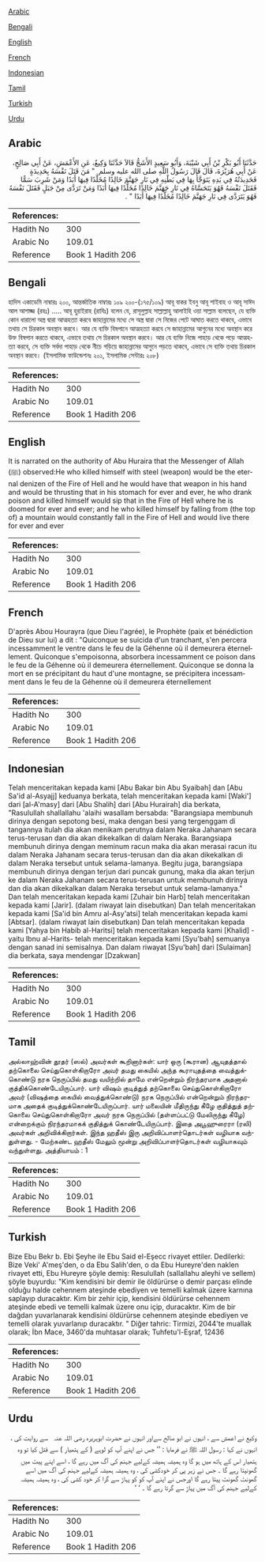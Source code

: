 [Arabic](#arabic)

[Bengali](#bengali)

[English](#english)

[French](#french)

[Indonesian](#indonesian)

[Tamil](#tamil)

[Turkish](#turkish)

[Urdu](#urdu)

## Arabic


<div dir="rtl" lang="ar" style={{fontSize:'larger',backgroundColor:'#f8f9fa',padding:20}}>
حَدَّثَنَا أَبُو بَكْرِ بْنُ أَبِي شَيْبَةَ، وَأَبُو سَعِيدٍ الأَشَجُّ قَالاَ حَدَّثَنَا وَكِيعٌ، عَنِ الأَعْمَشِ، عَنْ أَبِي صَالِحٍ، عَنْ أَبِي هُرَيْرَةَ، قَالَ قَالَ رَسُولُ اللَّهِ صلى الله عليه وسلم ‏ "‏ مَنَ قَتَلَ نَفْسَهُ بِحَدِيدَةٍ فَحَدِيدَتُهُ فِي يَدِهِ يَتَوَجَّأُ بِهَا فِي بَطْنِهِ فِي نَارِ جَهَنَّمَ خَالِدًا مُخَلَّدًا فِيهَا أَبَدًا وَمَنْ شَرِبَ سَمًّا فَقَتَلَ نَفْسَهُ فَهُوَ يَتَحَسَّاهُ فِي نَارِ جَهَنَّمَ خَالِدًا مُخَلَّدًا فِيهَا أَبَدًا وَمَنْ تَرَدَّى مِنْ جَبَلٍ فَقَتَلَ نَفْسَهُ فَهُوَ يَتَرَدَّى فِي نَارِ جَهَنَّمَ خَالِدًا مُخَلَّدًا فِيهَا أَبَدًا ‏"‏ ‏.‏
</div>
<div style={{backgroundColor:'#f8f9fa',padding:20, marginBottom: 10}}><table> <thead> <tr> <th>References:</th> <th></th> </tr> </thead> <tbody><tr><td>Hadith No</td><td>300</td></tr><tr><td>Arabic No</td><td>109.01</td></tr><tr><td>Reference</td><td>Book 1 Hadith 206</td></tr></tbody></table></div>

## Bengali


<div dir="ltr" lang="bn" style={{fontSize:'larger',backgroundColor:'#f8f9fa',padding:20}}>
হাদিস একাডেমি নাম্বারঃ ২০০, আন্তর্জাতিক নাম্বারঃ ১০৯ ২০০-(১৭৫/১০৯) আবূ বাকর ইবনু আবূ শাইবাহ ও আবূ সাঈদ আল আশাজ্জ (রহঃ) ..... আবূ হুরাইরাহ (রাযিঃ) বলেন যে, রাসূলুল্লাহ সাল্লাল্লাহু আলাইহি ওয়া সাল্লাম বলেছেন, যে ব্যক্তি কোন ধারালো অস্ত্র দ্বারা আত্মহত্যা করবে জাহান্নামের মধ্যে সে অস্ত্র দ্বারা সে নিজের পেটে আঘাত করতে থাকবে, এভাবে তথায় সে চিরকাল অবস্থান করবে। আর যে ব্যক্তি বিষপানে আত্মহত্যা করবে সে জাহান্নামের আগুনের মধ্যে অবস্থান করে উক্ত বিষপান করতে থাকবে, এভাবে তথায় সে চিরকাল অবস্থান করবে। আর যে ব্যক্তি নিজে পাহাড় থেকে পড়ে আত্মহত্যা করবে, সে ব্যক্তি সর্বদা পাহাড় থেকে নীচে গড়িয়ে জাহান্নামের আগুনে পড়তে থাকবে, এভাবে সে ব্যক্তি তথায় চিরকাল অবস্থান করবে। (ইসলামিক ফাউন্ডেশনঃ ২০১, ইসলামিক সেন্টারঃ ২০৮)
</div>
<div style={{backgroundColor:'#f8f9fa',padding:20, marginBottom: 10}}><table> <thead> <tr> <th>References:</th> <th></th> </tr> </thead> <tbody><tr><td>Hadith No</td><td>300</td></tr><tr><td>Arabic No</td><td>109.01</td></tr><tr><td>Reference</td><td>Book 1 Hadith 206</td></tr></tbody></table></div>

## English


<div dir="ltr" lang="en" style={{fontSize:'larger',backgroundColor:'#f8f9fa',padding:20}}>
It is narrated on the authority of Abu Huraira that the Messenger of Allah (ﷺ) observed:He who killed himself with steel (weapon) would be the eternal denizen of the Fire of Hell and he would have that weapon in his hand and would be thrusting that in his stomach for ever and ever, he who drank poison and killed himself would sip that in the Fire of Hell where he is doomed for ever and ever; and he who killed himself by falling from (the top of) a mountain would constantly fall in the Fire of Hell and would live there for ever and ever
</div>
<div style={{backgroundColor:'#f8f9fa',padding:20, marginBottom: 10}}><table> <thead> <tr> <th>References:</th> <th></th> </tr> </thead> <tbody><tr><td>Hadith No</td><td>300</td></tr><tr><td>Arabic No</td><td>109.01</td></tr><tr><td>Reference</td><td>Book 1 Hadith 206</td></tr></tbody></table></div>

## French


<div dir="ltr" lang="fr" style={{fontSize:'larger',backgroundColor:'#f8f9fa',padding:20}}>
D'après Abou Hourayra (que Dieu l'agrée), le Prophète (paix et bénédiction de Dieu sur lui) a dit : "Quiconque se suicida d'un tranchant, s'en percera incessamment le ventre dans le feu de la Géhenne où il demeurera éternellement. Quiconque s'empoisonna, absorbera incessamment ce poison dans le feu de la Géhenne où il demeurera éternellement. Quiconque se donna la mort en se précipitant du haut d'une montagne, se précipitera incessamment dans le feu de la Géhenne où il demeurera éternellement
</div>
<div style={{backgroundColor:'#f8f9fa',padding:20, marginBottom: 10}}><table> <thead> <tr> <th>References:</th> <th></th> </tr> </thead> <tbody><tr><td>Hadith No</td><td>300</td></tr><tr><td>Arabic No</td><td>109.01</td></tr><tr><td>Reference</td><td>Book 1 Hadith 206</td></tr></tbody></table></div>

## Indonesian


<div dir="ltr" lang="id" style={{fontSize:'larger',backgroundColor:'#f8f9fa',padding:20}}>
Telah menceritakan kepada kami [Abu Bakar bin Abu Syaibah] dan [Abu Sa'id al-Asyajj] keduanya berkata, telah menceritakan kepada kami [Waki'] dari [al-A'masy] dari [Abu Shalih] dari [Abu Hurairah] dia berkata, "Rasulullah shallallahu 'alaihi wasallam bersabda: "Barangsiapa membunuh dirinya dengan sepotong besi, maka dengan besi yang tergenggam di tangannya itulah dia akan menikam perutnya dalam Neraka Jahanam secara terus-terusan dan dia akan dikekalkan di dalam Neraka. Barangsiapa membunuh dirinya dengan meminum racun maka dia akan merasai racun itu dalam Neraka Jahanam secara terus-terusan dan dia akan dikekalkan di dalam Neraka tersebut untuk selama-lamanya. Begitu juga, barangsiapa membunuh dirinya dengan terjun dari puncak gunung, maka dia akan terjun ke dalam Neraka Jahanam secara terus-terusan untuk membunuh dirinya dan dia akan dikekalkan dalam Neraka tersebut untuk selama-lamanya." Dan telah menceritakan kepada kami [Zuhair bin Harb] telah menceritakan kepada kami [Jarir]. (dalam riwayat lain disebutkan) Dan telah menceritakan kepada kami [Sa'id bin Amru al-Asy'atsi] telah menceritakan kepada kami [Abtsar]. (dalam riwayat lain disebutkan) Dan telah menceritakan kepada kami [Yahya bin Habib al-Haritsi] telah menceritakan kepada kami [Khalid] -yaitu Ibnu al-Harits- telah menceritakan kepada kami [Syu'bah] semuanya dengan sanad ini semisalnya. Dan dalam riwayat [Syu'bah] dari [Sulaiman] dia berkata, saya mendengar [Dzakwan]
</div>
<div style={{backgroundColor:'#f8f9fa',padding:20, marginBottom: 10}}><table> <thead> <tr> <th>References:</th> <th></th> </tr> </thead> <tbody><tr><td>Hadith No</td><td>300</td></tr><tr><td>Arabic No</td><td>109.01</td></tr><tr><td>Reference</td><td>Book 1 Hadith 206</td></tr></tbody></table></div>

## Tamil


<div dir="ltr" lang="ta" style={{fontSize:'larger',backgroundColor:'#f8f9fa',padding:20}}>
அல்லாஹ்வின் தூதர் (ஸல்) அவர்கள் கூறினார்கள்: யார் ஒரு (கூரான) ஆயுதத்தால் தற்கொலை செய்துகொள்கிறாரோ அவர் தமது கையில் அந்த கூராயுதத்தை வைத்துக்கொண்டு நரக நெருப்பில் தமது வயிற்றில் தாமே என்றென்றும் நிரந்தரமாக அதனால் குத்திக்கொண்டேயிருப்பார். யார் விஷம் குடித்துத் தற்கொலை செய்துகொள்கிறாரோ அவர் (விஷத்தை கையில் வைத்துக்கொண்டு) நரக நெருப்பில் என்றென்றும் நிரந்தரமாக அதைக் குடித்துக்கொண்டேயிருப்பார். யார் மலையின் மீதிருந்து கீழே குதித்துத் தற்கொலை செய்துகொள்கிறாரோ அவர் நரக நெருப்பில் (தள்ளப்பட்டு மேலிருந்து கீழே) என்றைக்கும் நிரந்தரமாகக் குதித்துக் கொண்டேயிருப்பார். இதை அபூஹுரைரா (ரலி) அவர்கள் அறிவிக்கிறார்கள். இந்த ஹதீஸ் இரு அறிவிப்பாளர்தொடர்கள் வழியாக வந்துள்ளது. - மேற்கண்ட ஹதீஸ் மேலும் மூன்று அறிவிப்பாளர்தொடர்கள் வழியாகவும் வந்துள்ளது. அத்தியாயம் : 1
</div>
<div style={{backgroundColor:'#f8f9fa',padding:20, marginBottom: 10}}><table> <thead> <tr> <th>References:</th> <th></th> </tr> </thead> <tbody><tr><td>Hadith No</td><td>300</td></tr><tr><td>Arabic No</td><td>109.01</td></tr><tr><td>Reference</td><td>Book 1 Hadith 206</td></tr></tbody></table></div>

## Turkish


<div dir="ltr" lang="tr" style={{fontSize:'larger',backgroundColor:'#f8f9fa',padding:20}}>
Bize Ebu Bekr b. Ebi Şeyhe ile Ebu Said el-Eşecc rivayet ettiler. Dedilerki: Bize Veki' A'meş'den, o da Ebu Salih'den, o da Ebu Hureyre'den naklen rivayet etti, Ebu Hureyre şöyle demiş: Resulullah (saIlallahu aleyhi ve sellem) şöyle buyurdu: "Kim kendisini bir demir ile öldürürse o demir parçası elinde olduğu halde cehennem ateşinde ebediyen ve temelli kalmak üzere karnına saplayıp duracaktır. Kim bir zehir içip, kendisini öldürürse cehennem ateşinde ebedi ve temelli kalmak üzere onu içip, duracaktır. Kim de bir dağdan yuvarlanarak kendisini öldürürse cehennem ateşinde ebediyen ve temelli olarak yuvarlanıp duracaktır. " Diğer tahric: Tirmizi, 2044'te muallak olarak; İbn Mace, 3460'da muhtasar olarak; Tuhfetu'l-Eşraf, 12436
</div>
<div style={{backgroundColor:'#f8f9fa',padding:20, marginBottom: 10}}><table> <thead> <tr> <th>References:</th> <th></th> </tr> </thead> <tbody><tr><td>Hadith No</td><td>300</td></tr><tr><td>Arabic No</td><td>109.01</td></tr><tr><td>Reference</td><td>Book 1 Hadith 206</td></tr></tbody></table></div>

## Urdu


<div dir="rtl" lang="ur" style={{fontSize:'larger',backgroundColor:'#f8f9fa',padding:20}}>
وکیع نے اعمش سے ، انہوں نے ابو صالح سےاور انہوں نے حضرت ابوہریرہ ‌رضی ‌اللہ ‌عنہ ‌ ‌ سے روایت کی ، انہوں نے کہا : رسول اللہ ﷺ نے فرمایا : ’’ جس نے اپنے آپ کو لوہے ( کے ہتھیار ) سے قتل کیا تو وہ ہتھیار اس کے ہاتھ میں ہو گا وہ ہمیشہ ہمیشہ کےلیے جہنم کی آگ میں رہے گا ، اسے اپنے پیٹ میں گھونپتا رہے گا ۔ جس نے زہر پی کر خودکشی کی ، وہ ہمیشہ ہمیشہ کےلیے جہنم کی آگ میں اسے گھونٹ گھونٹ پیتا رہے گا اورجس نے اپنے آپ کو کو پہاڑ سے گرا کر خود کشی کی ، وہ ہمیشہ ہمیشہ کےلیے جہنم کی آگ میں پہاڑ سے گرتا رہے گا ۔ ‘ ‘
</div>
<div style={{backgroundColor:'#f8f9fa',padding:20, marginBottom: 10}}><table> <thead> <tr> <th>References:</th> <th></th> </tr> </thead> <tbody><tr><td>Hadith No</td><td>300</td></tr><tr><td>Arabic No</td><td>109.01</td></tr><tr><td>Reference</td><td>Book 1 Hadith 206</td></tr></tbody></table></div>
